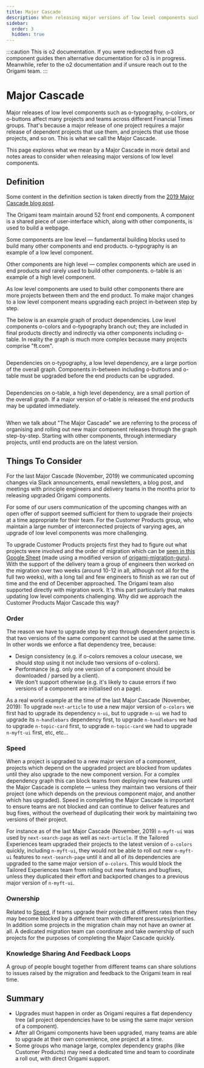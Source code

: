 ```yaml
---
title: Major Cascade
description: When releasing major versions of low level components such as o-typography, o-colors, or o-buttons many projects and teams across different Financial Times groups are affected. This we call a Major Cascade. This page explores what we mean by a  Major Cascade in more detail and notes areas to consider when releasing major versions of low level components.
sidebar:
  order: 3
  hidden: true
---
```


:::caution
This is o2 documentation. If you were redirected from o3 component guides then alternative documentation for o3 is in progress. Meanwhile, refer to the o2 documentation and if unsure reach out to the Origami team.
:::

# Major Cascade

Major releases of low level components such as o-typography, o-colors, or o-buttons affect many projects and teams across different Financial Times groups. That's because a major release of one project requires a major release of dependent projects that use them, and projects that use those projects, and so on. This is what we call the Major Cascade.

This page explores what we mean by a  Major Cascade in more detail and notes areas to consider when releasing major versions of low level components.

## Definition

<aside>
Some content in the definition section is taken directly from the <a href="https://origami.ft.com/blog/2019/10/31/major-cascade/">2019 Major Cascade blog post</a>.
</aside>

The Origami team maintain around 52 front end components. A component is a shared piece of user-interface which, along with other components, is used to build a webpage.

Some components are low level — fundamental building blocks used to build many other components and end products. o-typography is an example of a low level component.

Other components are high level — complex components which are used in end products and rarely used to build other components. o-table is an example of a high level component.

As low level components are used to build other components there are more projects between them and the end product. To make major changes to a low level component means upgrading each project in-between step by step.

The below is an example graph of product dependencies. Low level components o-colors and o-typography branch out; they are included in final products directly and indirectly via other components including o-table. In reality the graph is much more complex because many projects comprise "ft.com".

<img alt="" src="/assets/images/2019-10-31-major-cascade/all-graph.svg" />

Dependencies on o-typography, a low level dependency, are a large portion of the overall graph. Components in-between including o-buttons and o-table must be upgraded before the end products can be upgraded.

<img alt="" src="/assets/images/2019-10-31-major-cascade/typography-graph.svg" />

Dependencies on o-table, a high level dependency, are a small portion of the overall graph. If a major version of o-table is released the end products may be updated immediately.

<img alt="" src="/assets/images/2019-10-31-major-cascade/table-graph.svg" />


When we talk about "The Major Cascade" we are referring to the process of organising and rolling out new major component releases through the graph step-by-step. Starting with other components, through intermediary projects, until end products are on the latest version.

## Things To Consider

For the last Major Cascade (November, 2019) we communicated upcoming changes via Slack announcements, email newsletters, a blog post, and meetings with principle engineers and delivery teams in the months prior to releasing upgraded Origami components.

For some of our users communication of the upcoming changes with an open offer of support seemed sufficient for them to upgrade their projects at a time appropriate for their team. For the Customer Products group, who maintain a large number of interconnected projects of varying ages, an upgrade of low level components was more challenging.

To upgrade Customer Products projects first they had to figure out what projects were involved and the order of migration which can be [seen in this Google Sheet](https://docs.google.com/spreadsheets/d/1cmxGQp5ZgtAwSkS8Rww_4vk8xvN-GB9iAhNQf9iwcYs/edit#gid=1320807547) (made using a modified version of [origami-migration-guru](https://github.com/financial-times/origami-migration-guru)). With the support of the delivery team a group of engineers then worked on the migration over two weeks (around 10-12 in all, although not all for the full two weeks), with a long tail and few engineers to finish as we ran out of time and the end of December approached. The Origami team also supported directly with migration work. It's this part particularly that makes updating low level components challenging. Why did we approach the Customer Products Major Cascade this way?

### Order

The reason we have to upgrade step by step through dependent projects is that two versions of the same component cannot be used at the same time. In other words we enforce a flat dependency tree, because:
- Design consistency (e.g. if o-colors removes a colour usecase, we should stop using it not include two versions of o-colors).
- Performance (e.g. only one version of a component should be downloaded / parsed by a client).
- We don't support otherwise (e.g. it's likely to cause errors if two versions of a component are initialised on a page).

As a real world example at the time of the last Major Cascade (November, 2019): To upgrade `next-article` to use a new major version of `o-colors` we first had to upgrade its dependency `n-ui`, but to upgrade `n-ui` we had to upgrade its `n-handlebars` dependency first, to upgrade `n-handlebars` we had to upgrade `n-topic-card` first, to upgrade `n-topic-card` we had to upgrade `n-myft-ui` first, etc, etc...

### Speed

When a project is upgraded to a new major version of a component, projects which depend on the upgraded project are blocked from updates until they also upgrade to the new component version. For a complex dependency graph this can block teams from deploying new features until the Major Cascade is complete — unless they maintain two versions of their project (one which depends on the previous component major, and another which has upgraded). Speed in completing the Major Cascade is important to ensure teams are not blocked and can continue to deliver features and bug fixes, without the overhead of duplicating their work by maintaining two versions of their project.

For instance as of the last Major Cascade (November, 2019) `n-myft-ui` was used by `next-search-page` as well as `next-article`. If the Tailored Experiences team upgraded their projects to the latest version of `o-colors` quickly, including `n-myft-ui`, they would not be able to roll out new `n-myft-ui` features to `next-search-page` until it and all of its dependencies are upgraded to the same major version of `o-colors`. This would block the Tailored Experiences team from rolling out new features and bugfixes, unless they duplicated their effort and backported changes to a previous major version of `n-myft-ui`.

### Ownership

Related to [Speed](#speed), if teams upgrade their projects at different rates then they may become blocked by a different team with different pressures/priorities. In addition some projects in the migration chain may not have an owner at all. A dedicated migration team can coordinate and take ownership of such projects for the purposes of completing the Major Cascade quickly.

### Knowledge Sharing And Feedback Loops

A group of people bought together from different teams can share solutions to issues raised by the migration and feedback to the Origami team in real time.

## Summary

- Upgrades must happen in order as Origami requires a flat dependency tree (all project dependencies have to be using the same major version of a component).
- After all Origami components have been upgraded, many teams are able to upgrade at their own convenience, one project at a time.
- Some groups who manage large, complex dependency graphs (like Customer Products) may need a dedicated time and team to coordinate a roll out, with direct Origami support.
